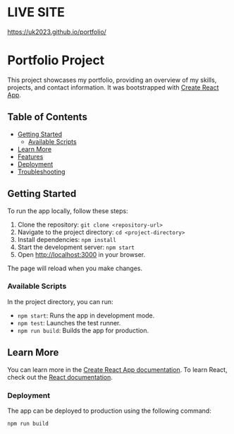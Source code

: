 # LIVE SITE

https://uk2023.github.io/portfolio/

# Portfolio Project

This project showcases my portfolio, providing an overview of my skills, projects, and contact information. It was bootstrapped with [Create React App](https://github.com/facebook/create-react-app).

## Table of Contents

- [Getting Started](#getting-started)
  - [Available Scripts](#available-scripts)
- [Learn More](#learn-more)
- [Features](#features)
- [Deployment](#deployment)
- [Troubleshooting](#troubleshooting)

## Getting Started

To run the app locally, follow these steps:

1. Clone the repository: `git clone <repository-url>`
2. Navigate to the project directory: `cd <project-directory>`
3. Install dependencies: `npm install`
4. Start the development server: `npm start`
5. Open [http://localhost:3000](http://localhost:3000) in your browser.

The page will reload when you make changes.

### Available Scripts

In the project directory, you can run:

- `npm start`: Runs the app in development mode.
- `npm test`: Launches the test runner.
- `npm run build`: Builds the app for production.

## Learn More

You can learn more in the [Create React App documentation](https://facebook.github.io/create-react-app/docs/getting-started). To learn React, check out the [React documentation](https://reactjs.org/).

### Deployment

The app can be deployed to production using the following command:

```bash
npm run build
